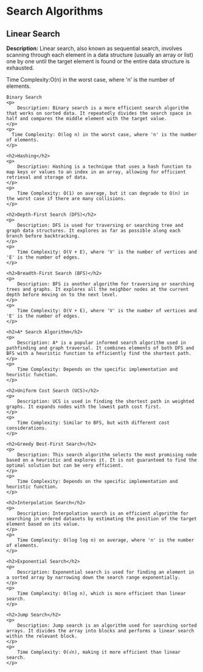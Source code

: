 <h1>Search Algorithms</h1>
<h2>Linear Search</h2>
    <p>
        <strong>Description:</strong> Linear search, also known as sequential search, involves scanning through each element in a data structure (usually an array or list) one by one until the target element is found or the entire data structure is exhausted.
    </p>
    <p>
       Time Complexity:O(n) in the worst case, where 'n' is the number of elements.
    </p>

    Binary Search
    <p>
        Description: Binary search is a more efficient search algorithm that works on sorted data. It repeatedly divides the search space in half and compares the middle element with the target value.
    </p>
    <p>
      Time Complexity: O(log n) in the worst case, where 'n' is the number of elements.
    </p>

    <h2>Hashing</h2>
    <p>
        Description: Hashing is a technique that uses a hash function to map keys or values to an index in an array, allowing for efficient retrieval and storage of data.
    </p>
    <p>
        Time Complexity: O(1) on average, but it can degrade to O(n) in the worst case if there are many collisions.
    </p>

    <h2>Depth-First Search (DFS)</h2>
    <p>
        Description: DFS is used for traversing or searching tree and graph data structures. It explores as far as possible along each branch before backtracking.
    </p>
    <p>
        Time Complexity: O(V + E), where 'V' is the number of vertices and 'E' is the number of edges.
    </p>

    <h2>Breadth-First Search (BFS)</h2>
    <p>
        Description: BFS is another algorithm for traversing or searching trees and graphs. It explores all the neighbor nodes at the current depth before moving on to the next level.
    </p>
    <p>
        Time Complexity: O(V + E), where 'V' is the number of vertices and 'E' is the number of edges.
    </p>

    <h2>A* Search Algorithm</h2>
    <p>
        Description: A* is a popular informed search algorithm used in pathfinding and graph traversal. It combines elements of both DFS and BFS with a heuristic function to efficiently find the shortest path.
    </p>
    <p>
        Time Complexity: Depends on the specific implementation and heuristic function.
    </p>

    <h2>Uniform Cost Search (UCS)</h2>
    <p>
        Description: UCS is used in finding the shortest path in weighted graphs. It expands nodes with the lowest path cost first.
    </p>
    <p>
        Time Complexity: Similar to BFS, but with different cost considerations.
    </p>

    <h2>Greedy Best-First Search</h2>
    <p>
        Description: This search algorithm selects the most promising node based on a heuristic and explores it. It is not guaranteed to find the optimal solution but can be very efficient.
    </p>
    <p>
        Time Complexity: Depends on the specific implementation and heuristic function.
    </p>

    <h2>Interpolation Search</h2>
    <p>
        Description: Interpolation search is an efficient algorithm for searching in ordered datasets by estimating the position of the target element based on its value.
    </p>
    <p>
        Time Complexity: O(log log n) on average, where 'n' is the number of elements.
    </p>

    <h2>Exponential Search</h2>
    <p>
        Description: Exponential search is used for finding an element in a sorted array by narrowing down the search range exponentially.
    </p>
    <p>
        Time Complexity: O(log n), which is more efficient than linear search.
    </p>

    <h2>Jump Search</h2>
    <p>
        Description: Jump search is an algorithm used for searching sorted arrays. It divides the array into blocks and performs a linear search within the relevant block.
    </p>
    <p>
        Time Complexity: O(√n), making it more efficient than linear search.
    </p>
